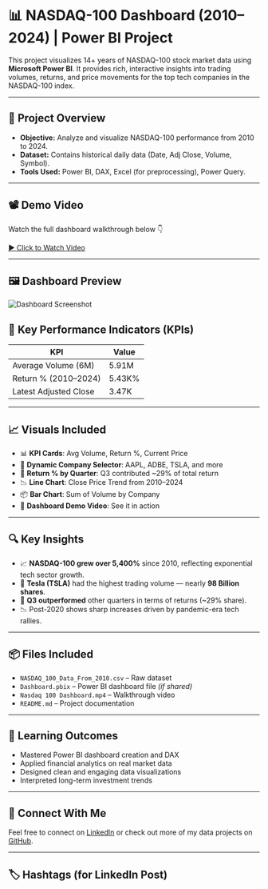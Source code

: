 # 📊 NASDAQ-100 Dashboard (2010–2024) | Power BI Project

This project visualizes 14+ years of NASDAQ-100 stock market data using **Microsoft Power BI**. It provides rich, interactive insights into trading volumes, returns, and price movements for the top tech companies in the NASDAQ-100 index.

---

## 🚀 Project Overview

- **Objective:** Analyze and visualize NASDAQ-100 performance from 2010 to 2024.
- **Dataset:** Contains historical daily data (Date, Adj Close, Volume, Symbol).
- **Tools Used:** Power BI, DAX, Excel (for preprocessing), Power Query.

---
## 📽️ Demo Video

Watch the full dashboard walkthrough below 👇

[▶️ Click to Watch Video](https://github.com/khushal728/NASDAQ-100-Dashboard-2010-2024-Power-BI-Project/blob/main/Nasdaq%20100%20Dashboard.mp4/view)

<!-- Replace the above link with your actual video URL -->

---

## 🖼️ Dashboard Preview
![Dashboard Screenshot](https://github.com/khushal728/NASDAQ-100-Dashboard-2010-2024-Power-BI-Project/issues/1#issue-3083157841)

## 📌 Key Performance Indicators (KPIs)

| KPI                    | Value        |
|------------------------|--------------|
| Average Volume (6M)    | 5.91M        |
| Return % (2010–2024)   | 5.43K%       |
| Latest Adjusted Close  | 3.47K        |

---

## 📈 Visuals Included

- 📊 **KPI Cards**: Avg Volume, Return %, Current Price  
- 🧩 **Dynamic Company Selector**: AAPL, ADBE, TSLA, and more  
- 🍩 **Return % by Quarter**: Q3 contributed ~29% of total return  
- 📉 **Line Chart**: Close Price Trend from 2010–2024  
- 📦 **Bar Chart**: Sum of Volume by Company  
- 🎥 **Dashboard Demo Video**: See it in action

---

## 🔍 Key Insights

- 📈 **NASDAQ-100 grew over 5,400%** since 2010, reflecting exponential tech sector growth.
- 🔼 **Tesla (TSLA)** had the highest trading volume — nearly **98 Billion shares**.
- 💼 **Q3 outperformed** other quarters in terms of returns (~29% share).
- 📉 Post-2020 shows sharp increases driven by pandemic-era tech rallies.

---

## 📦 Files Included

- `NASDAQ_100_Data_From_2010.csv` – Raw dataset
- `Dashboard.pbix` – Power BI dashboard file *(if shared)*
- `Nasdaq 100 Dashboard.mp4` – Walkthrough video
- `README.md` – Project documentation

---

## 🎯 Learning Outcomes

- Mastered Power BI dashboard creation and DAX
- Applied financial analytics on real market data
- Designed clean and engaging data visualizations
- Interpreted long-term investment trends

---

## 📣 Connect With Me

Feel free to connect on [LinkedIn](https://www.linkedin.com/) or check out more of my data projects on [GitHub](https://github.com/).

---

## 🏷 Hashtags (for LinkedIn Post)

